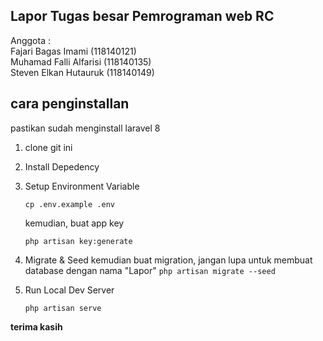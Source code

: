 ## Lapor Tugas besar Pemrograman web RC

Anggota : <br>
Fajari Bagas Imami (118140121)<br>
Muhamad Falli Alfarisi (118140135)<br>
Steven Elkan Hutauruk (118140149)


## cara penginstallan

pastikan sudah menginstall laravel 8 
 1. clone git ini 
 2. Install Depedency
 3. Setup Environment Variable
	 
	`cp .env.example .env`

	kemudian, buat app key
	
	`php artisan key:generate`
 4. Migrate & Seed
 kemudian buat migration, jangan lupa untuk membuat database dengan nama "Lapor"
	`php artisan migrate --seed`
5. Run Local Dev Server
	
	`php artisan serve`
	
**terima kasih**
